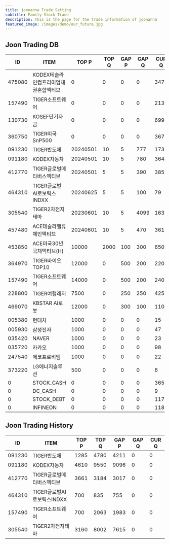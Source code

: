 ```yaml
---
title: joonanna Trade Setting
subtitle: Family Stock Trade
description: This is the page for the trade information of joonanna
featured_image: /images/demo/our_future.jpg
---
```


## Joon Trading DB

|ID|ITEM |TOP P|TOP Q|GAP P|GAP Q|CUR Q|SELLQ|SELL|BUY|
|--|-----|--|--|--|--|--|--|--|--|
|475080|KODEX테슬라인컴프리미엄채권혼합액티브|0|0|0|0|347|0|0|0|
|157490|TIGER소프트웨어|0|0|0|0|2132|700|2063|1983|
|130730|KOSEF단기자금|0|0|0|0|699|0|0|0|
|360750|TIGER미국SnP500|0|0|0|0|367|0|0|0|
|091230|TIGER반도체|20240501|10|5|777|173|1285|4780|4211|
|091180|KODEX자동차|20240501|10|5|780|364|4610|9550|9096|
|412770|TIGER글로벌메타버스액티브|20240501|5|5|390|385|3661|3184|3017|
|464310|TIGER글로벌AI로보틱스INDXX|20240625|5|5|100|79|0|1051|961|
|305540|TIGER2차전지테마|20230601|10|5|4099|1638|3160|8002|7615|
|457480|ACE테슬라밸류체인액티브|20240601|10|5|470|361|0|1724|1389|
|453850|ACE미국30년국채액티브(H)|10000|2000|100|300|6500|0|0|0|
|364970|TIGER바이오TOP10|12000|0|500|200|2200|5213|3580|3873|
|157490|TIGER소프트웨어|14000|0|500|200|2400|6434|5882|7221|
|228800|TIGER여행레저|7500|0|250|250|4250|7927|3374|3631|
|469070|KBSTAR AI로봇|12000|0|300|100|1100|50|50|52|
|005380|현대차|1000|0|0|0|15|0|0|0|
|005930|삼성전자|1000|0|0|0|47|0|0|0|
|035420|NAVER|1000|0|0|0|23|0|0|0|
|035720|카카오|1000|0|0|0|98|0|0|0|
|247540|에코프로비엠|1000|0|0|0|22|0|0|0|
|373220|LG에너지솔루션|500|0|0|0|6|0|0|0|
|0|STOCK_CASH|0|0|0|0|365|0|0|0|
|0|DC_CASH|0|0|0|0|9|0|0|0|
|0|STOCK_DEBT|0|0|0|0|1170|0|0|0|
|0|INFINEON|0|0|0|0|1184|0|0|0|


## Joon Trading History

|ID|ITEM |TOP P|TOP Q|GAP P|GAP Q|CUR Q|
|--|-----|--|--|--|--|--|
|091230|TIGER반도체|1285|4780|4211|0|0|
|091180|KODEX자동차|4610|9550|9096|0|0|
|412770|TIGER글로벌메타버스액티브|3661|3184|3017|0|0| 
|464310|TIGER글로벌AI로보틱스INDXX|700|835|755|0|0|
|157490|TIGER소프트웨어|700|2063|1983|0|0|
|305540|TIGER2차전지테마|3160|8002|7615|0|0|
